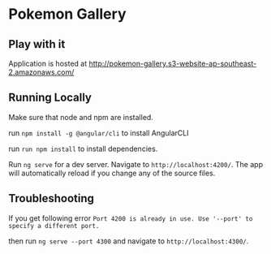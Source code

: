 # Pokemon Gallery

## Play with it
Application is hosted at http://pokemon-gallery.s3-website-ap-southeast-2.amazonaws.com/ 

## Running Locally

Make sure that node and npm are installed.

run `npm install -g @angular/cli` to install AngularCLI

run `run npm install` to install dependencies.

Run `ng serve` for a dev server. Navigate to `http://localhost:4200/`. The app will automatically reload if you change any of the source files.

## Troubleshooting

If you get following error
`Port 4200 is already in use. Use '--port' to specify a different port.`

then run `ng serve --port 4300` and navigate to `http://localhost:4300/`.
